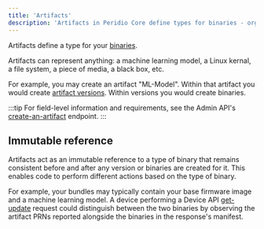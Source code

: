 ```yaml
---
title: 'Artifacts'
description: 'Artifacts in Peridio Core define types for binaries - organize ML models, kernels, filesystems, and other content for device deployment.'
---
```


Artifacts define a type for your [binaries](/peridio-core/reference/binary-management/binaries).

Artifacts can represent anything: a machine learning model, a Linux kernal, a file system, a piece of media, a black box, etc.

For example, you may create an artifact "ML-Model". Within that artifact you would create [artifact versions](/peridio-core/reference/binary-management/artifact-versions). Within versions you would create binaries.

:::tip
For field-level information and requirements, see the Admin API's [create-an-artifact](/peridio-core/tools/admin-api#artifacts/operation/create-an-artifact) endpoint.
:::

## Immutable reference

Artifacts act as an immutable reference to a type of binary that remains consistent before and after any version or binaries are created for it. This enables code to perform different actions based on the type of binary.

For example, your bundles may typically contain your base firmware image and a machine learning model. A device performing a Device API [get-update](/peridio-core/tools/device-api#devices/operation/get-update) request could distinguish between the two binaries by observing the artifact PRNs reported alongside the binaries in the response's manifest.
